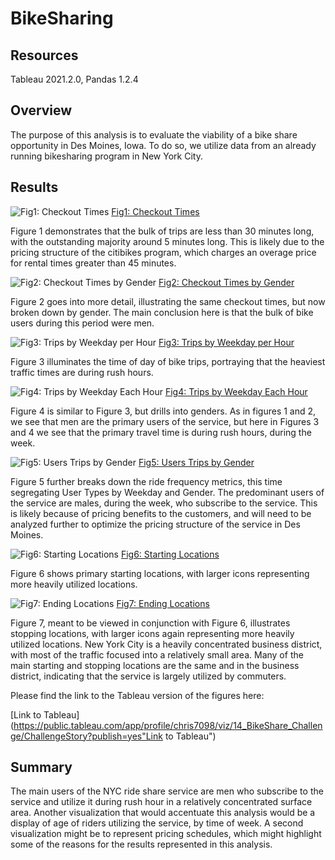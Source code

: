 # BikeSharing

## Resources
Tableau 2021.2.0, Pandas 1.2.4

## Overview

The purpose of this analysis is to evaluate the viability of a bike share opportunity in Des Moines, Iowa.  To do so, we utilize data from an already running bikesharing program in New York City.


## Results


![Fig1: Checkout Times](other_resources/01_Checkout_Times_For_Users.png)
[Fig1: Checkout Times](other_resources/01_Checkout_Times_For_Users.png?raw=true "Figure 1: Checkout Times")

Figure 1 demonstrates that the bulk of trips are less than 30 minutes long, with the outstanding majority around 5 minutes long.  This is likely due to the pricing structure of the citibikes program, which charges an overage price for rental times greater than 45 minutes.  

![Fig2: Checkout Times by Gender](other_resources/02_Checkout_Times_by_Gender.png)
[Fig2: Checkout Times by Gender](other_resources/02_Checkout_Times_by_Gender.png?raw=true "Figure 2: Checkout Times by Gender")

Figure 2 goes into more detail, illustrating the same checkout times, but now broken down by gender.  The main conclusion here is that the bulk of bike users during this period were men.

![Fig3: Trips by Weekday per Hour](other_resources/03_Trips_by_Weekday_per_Hour.png)
[Fig3: Trips by Weekday per Hour](other_resources/03_Trips_by_Weekday_per_Hour.png?raw=true "Figure 3: Trips by Weekday per Hour")

Figure 3 illuminates the time of day of bike trips, portraying that the heaviest traffic times are during rush hours.

![Fig4: Trips by Weekday Each Hour](other_resources/04_Trips_by_Weekday_Each_Hour.png)
[Fig4: Trips by Weekday Each Hour](other_resources/04_Trips_by_Weekday_Each_Hour.png?raw=true "Figure 4: Trips by Weekday Each Hour")

Figure 4 is similar to Figure 3, but drills into genders.  As in figures 1 and 2, we see that men are the primary users of the service, but here in Figures 3 and 4 we see that the primary travel time is during rush hours, during the week. 

![Fig5: Users Trips by Gender](other_resources/05_Users_Trips_by_Gender_by_Weekday.png)
[Fig5: Users Trips by Gender](other_resources/05_Users_Trips_by_Gender_by_Weekday.png?raw=true "Figure 5: Users Trips by Gender")

Figure 5 further breaks down the ride frequency metrics, this time segregating User Types by Weekday and Gender.  The predominant users of the service are males, during the week, who subscribe to the service.  This is likely because of pricing benefits to the customers, and will need to be analyzed further to optimize the pricing structure of the service in Des Moines.


![Fig6: Starting Locations](other_resources/06_Top_Starting_Locations.png)
[Fig6: Starting Locations](other_resources/06_Top_Starting_Locations.png?raw=true "Figure 6: Starting Locations")

Figure 6 shows primary starting locations, with larger icons representing more heavily utilized locations.

![Fig7: Ending Locations](other_resources/07_Top_Ending_Locations.png)
[Fig7: Ending Locations](other_resources/07_Top_Ending_Locations.png?raw=true "Figure 7: Ending Locations")

Figure 7, meant to be viewed in conjunction with Figure 6, illustrates stopping locations, with larger icons again representing more heavily utilized locations.  New York City is a heavily concentrated business district, with most of the traffic focused into a relatively small area.  Many of the main starting and stopping locations are the same and in the business district, indicating that the service is largely utilized by commuters.



Please find the link to the Tableau version of the figures here:

[Link to Tableau](https://public.tableau.com/app/profile/chris7098/viz/14_BikeShare_Challenge/ChallengeStory?publish=yes"Link to Tableau")


## Summary

The main users of the NYC ride share service are men who subscribe to the service and utilize it during rush hour in a relatively concentrated surface area.  Another visualization that would accentuate this analysis would be a display of age of riders utilizing the service, by time of week.  A second visualization might be to represent pricing schedules, which might highlight some of the reasons for the results represented in this analysis. 
